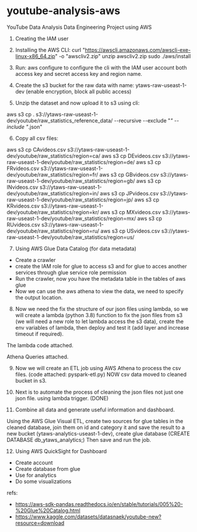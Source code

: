 # youtube-analysis-aws
YouTube Data Analysis Data Engineering Project using AWS


1. Creating the IAM user

2. Installing the AWS CLI:
curl "https://awscli.amazonaws.com/awscli-exe-linux-x86_64.zip" -o "awscliv2.zip"
unzip awscliv2.zip
sudo ./aws/install

3. Run: aws configure to configure the cli with the IAM user account both access key and secret access key and region name.

4. Create the s3 bucket for the raw data with name: ytaws-raw-useast-1-dev (enable encryption, block all public access)

5. Unzip the dataset and now upload it to s3 using cli:

aws s3 cp . s3://ytaws-raw-useast-1-dev/youtube/raw_statistics_reference_data/ --recursive --exclude "*" --include "*.json"

6. Copy all csv files:

aws s3 cp CAvideos.csv s3://ytaws-raw-useast-1-dev/youtube/raw_statistics/region=ca/
aws s3 cp DEvideos.csv s3://ytaws-raw-useast-1-dev/youtube/raw_statistics/region=de/
aws s3 cp FRvideos.csv s3://ytaws-raw-useast-1-dev/youtube/raw_statistics/region=fr/
aws s3 cp GBvideos.csv s3://ytaws-raw-useast-1-dev/youtube/raw_statistics/region=gb/
aws s3 cp INvideos.csv s3://ytaws-raw-useast-1-dev/youtube/raw_statistics/region=in/
aws s3 cp JPvideos.csv s3://ytaws-raw-useast-1-dev/youtube/raw_statistics/region=jp/
aws s3 cp KRvideos.csv s3://ytaws-raw-useast-1-dev/youtube/raw_statistics/region=kr/
aws s3 cp MXvideos.csv s3://ytaws-raw-useast-1-dev/youtube/raw_statistics/region=mx/
aws s3 cp RUvideos.csv s3://ytaws-raw-useast-1-dev/youtube/raw_statistics/region=ru/
aws s3 cp USvideos.csv s3://ytaws-raw-useast-1-dev/youtube/raw_statistics/region=us/

7. Using AWS Glue Data Catalog (for data metadata)

* Create a crawler
* create the IAM role for glue to access s3 and for glue to acces another services through glue service role permission
* Run the crawler, now you have the metadata table in the tables of aws glue
* Now we can use the aws athena to view the data, we need to specify the output location.

8. Now we need the fix the structure of our json files using lambda, so we will create a lambda (python 3.8) function to fix the json files from s3 (we will need a new role to let lambda access the s3 data), create the env variables of lambda, then deploy and test it (add layer and increase timeout if required).

The lambda code attached.

Athena Queries attached.

9. Now we will create an ETL job using AWS Athena to process the csv files. (code attached: pyspark-etl.py)
NOW csv data moved to cleaned bucket in s3.

10. Next is to automate the process of cleaning the json files not just one json file. using lambda trigger. (DONE)

11. Combine all data and generate useful information and dashboard.

Using the AWS Glue Visual ETL, create two sources for glue tables in the cleaned database, join them on id and category it and save the result to a new bucket (ytaws-analytics-useast-1-dev), create glue database (CREATE DATABASE db_ytaws_analytics;) Then save and run the job.

12. Using AWS QuickSight for Dashboard
* Create account
* Create database from glue
* Use for analytics
* Do some visualizations



refs:

* https://aws-sdk-pandas.readthedocs.io/en/stable/tutorials/005%20-%20Glue%20Catalog.html
* https://www.kaggle.com/datasets/datasnaek/youtube-new?resource=download





